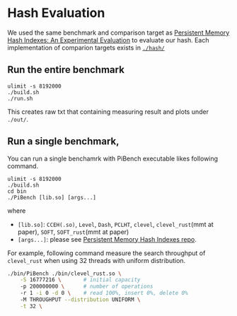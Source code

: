 
# Hash Evaluation

We used the same benchmark and comparison target as [Persistent Memory Hash Indexes: An Experimental Evaluation](http://vldb.org/pvldb/vol14/p785-chen.pdf) to evaluate our hash. Each implementation of comparion targets exists in [`./hash/`](./hash/)

## Run the entire benchmark


```
ulimit -s 8192000
./build.sh
./run.sh
```

This creates raw txt that containing measuring result and plots under `./out/`.

## Run a single benchmark,

You can run a single benchamrk with PiBench executable likes following command.

```
ulimit -s 8192000
./build.sh
cd bin
./PiBench [lib.so] [args...]
```

where
- `[lib.so]`: `CCEH(.so)`, `Level`, `Dash`, `PCLHT`, `clevel`, `clevel_rust`(mmt at paper), `SOFT`, `SOFT_rust`(mmt at paper)
- `[args...]`: please see [Persistent Memory Hash Indexes repo](https://github.com/HNUSystemsLab/HashEvaluation#run-with-pibench).

For example, following command measure the search throughput of `clevel_rust` when using 32 threads with uniform distribution.

```bash
./bin/PiBench ./bin/clevel_rust.so \
    -S 16777216 \       # initial capacity
    -p 200000000 \      # number of operations
    -r 1 -i 0 -d 0 \    # read 100%, insert 0%, delete 0%
    -M THROUGHPUT --distribution UNIFORM \
    -t 32 \
```



